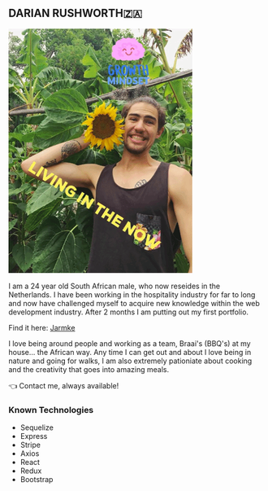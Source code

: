 ## DARIAN RUSHWORTH:south_africa:
![DarianSunflower](https://github.com/DarianRushworth/DarianRushworth/blob/master/Animated%20GIF-downsized_large(1).gif)

I am a 24 year old South African male, who now reseides in the Netherlands. I have been working in the hospitality industry for far to long and now 
have challenged myself to acquire new knowledge within the web development industry. After 2 months I am putting out my first portfolio.

Find it here:  [Jarmke](https://github.com/DarianRushworth/JarmkeFrontend)

I love being around people and working as a team, Braai's (BBQ's) at my house... the African way. Any time I can get out and about I love being in nature and going for walks, I am also extremely pationiate about cooking and the creativity that goes into amazing meals.

:point_left: Contact me, always available!

### Known Technologies
* Sequelize
* Express
* Stripe
* Axios
* React
* Redux
* Bootstrap
<!--
**DarianRushworth/DarianRushworth** is a ✨ _special_ ✨ repository because its `README.md` (this file) appears on your GitHub profile.

Here are some ideas to get you started:

- 🔭 I’m currently working on ...
- 🌱 I’m currently learning ...
- 👯 I’m looking to collaborate on ...
- 🤔 I’m looking for help with ...
- 💬 Ask me about ...
- 📫 How to reach me: ...
- 😄 Pronouns: ...
- ⚡ Fun fact: ...
-->
